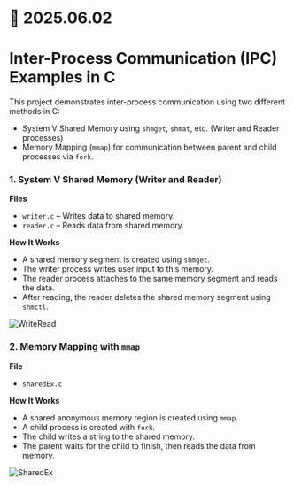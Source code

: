 # 📆 2025.06.02

# Inter-Process Communication (IPC) Examples in C
This project demonstrates inter-process communication using two different methods in C:
- System V Shared Memory using ```shmget```, ```shmat```, etc. (Writer and Reader processes)
- Memory Mapping (```mmap```) for communication between parent and child processes via ```fork```.

### 1. System V Shared Memory (Writer and Reader)
**Files**
- ```writer.c``` – Writes data to shared memory.
- ```reader.c``` – Reads data from shared memory.

**How It Works**
- A shared memory segment is created using ```shmget```.
- The writer process writes user input to this memory.
- The reader process attaches to the same memory segment and reads the data.
- After reading, the reader deletes the shared memory segment using ```shmctl```.

![WriteRead](https://github.com/user-attachments/assets/41e310fc-c06a-44c0-8be2-e33a88f78220)

### 2. Memory Mapping with ```mmap```
**File**
- ```sharedEx.c```

**How It Works**
- A shared anonymous memory region is created using ```mmap```.
- A child process is created with ```fork```.
- The child writes a string to the shared memory.
- The parent waits for the child to finish, then reads the data from memory.

![SharedEx](https://github.com/user-attachments/assets/e297ee56-da9b-4f95-ac99-a0af1075a0fe)
